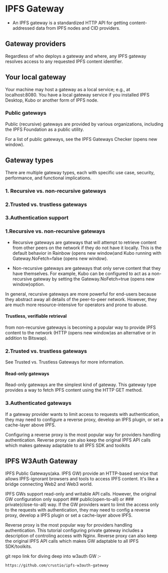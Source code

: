 # IPFS Gateway

- An IPFS gateway is a standardized HTTP API for getting content-addressed data from IPFS nodes and CID providers.

 ## Gateway providers
Regardless of who deploys a gateway and where, any IPFS gateway resolves access to any requested IPFS content identifier.

## Your local gateway
Your machine may host a gateway as a local service; e.g., at localhost:8080. You have a local gateway service if you installed IPFS Desktop, Kubo or another form of IPFS node.

### Public gateways
Public (recursive) gateways are provided by various organizations, including the IPFS Foundation as a public utility.

For a list of public gateways, see the IPFS Gateways Checker (opens new window).

## Gateway types
There are multiple gateway types, each with specific use case, security, performance, and functional implications.

### 1. Recursive vs. non-recursive gateways
### 2.Trusted vs. trustless gateways
### 3.Authentication support


### 1.Recursive vs. non-recursive gateways
- Recursive gateways are gateways that will attempt to retrieve content from other peers on the network if they do not have it locally. This is the default behavior in Rainbow (opens new window)and Kubo running with Gateway.NoFetch=false (opens new window).

- Non-recursive gateways are gateways that only serve content that they have themselves. For example, Kubo can be configured to act as a non-recursive gateway by setting the Gateway.NoFetch=true (opens new window)option.

In general, recursive gateways are more powerful for end-users because they abstract away all details of the peer-to-peer network. However, they are much more resource-intensive for operators and prone to abuse.

#### Trustless, verifiable retrieval 
from non-recursive gateways is becoming a popular way to provide IPFS content to the network (HTTP (opens new window)as an alternative or in addition to Bitswap).

### 2.Trusted vs. trustless gateways
See Trusted vs. Trustless Gateways for more information.

#### Read-only gateways
Read-only gateways are the simplest kind of gateway. This gateway type provides a way to fetch IPFS content using the HTTP GET method.

### 3.Authenticated gateways
If a gateway provider wants to limit access to requests with authentication, they may need to configure a reverse proxy, develop an IPFS plugin, or set a cache-layer above IPFS.

Configuring a reverse proxy is the most popular way for providers handling authentication. Reverse proxy can also keep the original IPFS API calls which makes gateway adaptable to all IPFS SDK and toolkits



## IPFS W3Auth Gateway

IPFS Public Gateways(aka. IPFS GW) provide an HTTP-based service that allows IPFS-ignorant browsers and tools to access IPFS content. It's like a bridge connecting Web2 and Web3 world.

IPFS GWs support read-only and writable API calls. However, the original GW configuration only support ### public(open-to-all) or ### private(close-to-all) way.
If the GW providers want to limit the access only to the requests with authentication, they may need to config a reverse proxy, develop a IPFS plugin or set a cache-layer above IPFS.

Reverse proxy is the most popular way for providers handling authentication. This tutorial configuring private gateway includes a description of controling access with Nginx. Reverse proxy can also keep the original IPFS API calls which makes GW adaptable to all IPFS SDK/toolkits.


git repo link for diving deep into w3auth GW :-
```bash
https://github.com/crustio/ipfs-w3auth-gateway
```

